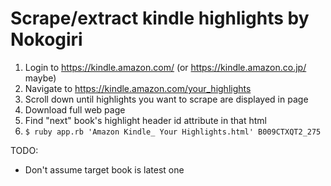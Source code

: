 Scrape/extract kindle highlights by Nokogiri
============================================

1. Login to https://kindle.amazon.com/ (or https://kindle.amazon.co.jp/ maybe)
2. Navigate to https://kindle.amazon.com/your_highlights
3. Scroll down until highlights you want to scrape are displayed in page
4. Download full web page
5. Find "next" book's highlight header id attribute in that html
6. `$ ruby app.rb 'Amazon Kindle_ Your Highlights.html' B009CTXQT2_275`

TODO:

- Don't assume target book is latest one
